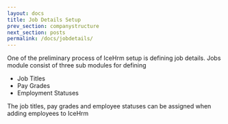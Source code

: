 ```yaml
---
layout: docs
title: Job Details Setup
prev_section: companystructure
next_section: posts
permalink: /docs/jobdetails/
---
```

One of the preliminary process of IceHrm setup is defining job details. Jobs module consist of three 
sub modules for defining

- Job Titles
- Pay Grades
- Employment Statuses

The job titles, pay grades and employee statuses can be assigned when adding employees to IceHrm



